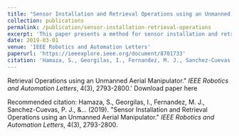 ```yaml
---
title: "Sensor Installation and Retrieval Operations using an Unmanned Aerial Manipulator"
collection: publications
permalink: /publication/sensor-installation-retrieval-operations
excerpt: 'This paper presents a method for sensor installation and retrieval using an unmanned aerial manipulator.'
date: 2019-03-01
venue: 'IEEE Robotics and Automation Letters'
paperurl: 'https://ieeexplore.ieee.org/document/8701733'
citation: 'Hamaza, S., Georgilas, I., Fernandez, M. J., Sanchez-Cuevas, P. J., &... (2019). "Sensor Installation and 
---
```


Retrieval Operations using an Unmanned Aerial Manipulator." <i>IEEE Robotics and Automation Letters</i>, 4(3), 2793-2800.'
Download paper here

Recommended citation: Hamaza, S., Georgilas, I., Fernandez, M. J., Sanchez-Cuevas, P. J., &... (2019). "Sensor Installation and Retrieval Operations using an Unmanned Aerial Manipulator." <i>IEEE Robotics and Automation Letters</i>, 4(3), 2793-2800.